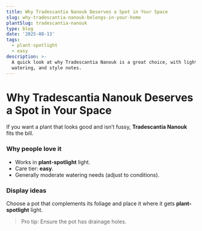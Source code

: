 ```yaml
---
title: Why Tradescantia Nanouk Deserves a Spot in Your Space
slug: why-tradescantia-nanouk-belongs-in-your-home
plantSlug: tradescantia-nanouk
type: blog
date: '2025-08-13'
tags:
  - plant-spotlight
  - easy
description: >-
  A quick look at why Tradescantia Nanouk is a great choice, with light,
  watering, and style notes.
---
```

# Why Tradescantia Nanouk Deserves a Spot in Your Space

If you want a plant that looks good and isn’t fussy, **Tradescantia Nanouk** fits the bill.

### Why people love it
- Works in **plant-spotlight** light.
- Care tier: **easy**.
- Generally moderate watering needs (adjust to conditions).

### Display ideas
Choose a pot that complements its foliage and place it where it gets **plant-spotlight** light.
  
> Pro tip: Ensure the pot has drainage holes.
